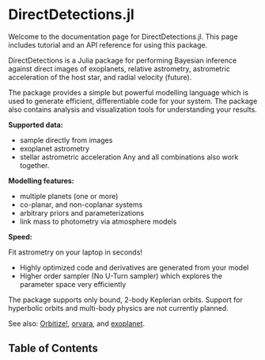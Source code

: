 
# DirectDetections.jl

Welcome to the documentation page for DirectDetections.jl. 
This page includes tutorial and an API reference for using this package.

DirectDetections is a Julia package for performing Bayesian inference
against direct images of exoplanets, relative astrometry, astrometric acceleration
of the host star, and radial velocity (future).

The package provides a simple but powerful modelling language which is used to generate
efficient, differentiable code for your system.
The package also contains analysis and visualization tools for understanding your results.

**Supported data:**
* sample directly from images
* exoplanet astrometry 
* stellar astrometric acceleration
Any and all combinations also work together.

**Modelling features:**
* multiple planets (one or more)
* co-planar, and non-coplanar systems
* arbitrary priors and parameterizations
* link mass to photometry via atmosphere models

**Speed:**
<p>Fit astrometry on your laptop in seconds!</p>

* Highly optimized code and derivatives are generated from your model
* Higher order sampler (No U-Turn sampler) which explores the parameter space very efficiently 

The package supports only bound, 2-body Keplerian orbits. Support for hyperbolic orbits and multi-body physics are not currently planned.

See also: [Orbitize!](https://orbitize.readthedocs.io/en/latest/), [orvara](https://github.com/t-brandt/orvara), and [exoplanet](https://docs.exoplanet.codes/en/latest/).

## Table of Contents
```@contents
```
